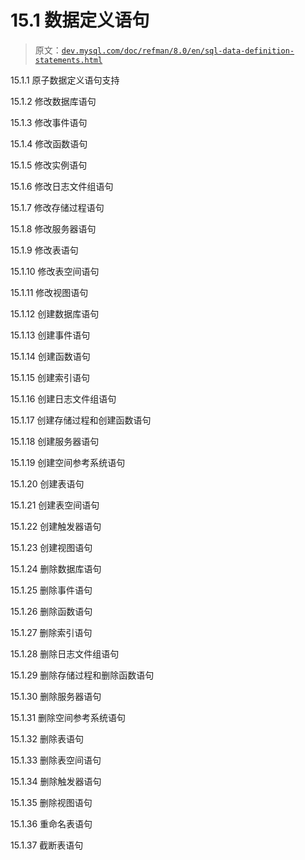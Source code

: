 # 15.1 数据定义语句

> 原文：[`dev.mysql.com/doc/refman/8.0/en/sql-data-definition-statements.html`](https://dev.mysql.com/doc/refman/8.0/en/sql-data-definition-statements.html)

15.1.1 原子数据定义语句支持

15.1.2 修改数据库语句

15.1.3 修改事件语句

15.1.4 修改函数语句

15.1.5 修改实例语句

15.1.6 修改日志文件组语句

15.1.7 修改存储过程语句

15.1.8 修改服务器语句

15.1.9 修改表语句

15.1.10 修改表空间语句

15.1.11 修改视图语句

15.1.12 创建数据库语句

15.1.13 创建事件语句

15.1.14 创建函数语句

15.1.15 创建索引语句

15.1.16 创建日志文件组语句

15.1.17 创建存储过程和创建函数语句

15.1.18 创建服务器语句

15.1.19 创建空间参考系统语句

15.1.20 创建表语句

15.1.21 创建表空间语句

15.1.22 创建触发器语句

15.1.23 创建视图语句

15.1.24 删除数据库语句

15.1.25 删除事件语句

15.1.26 删除函数语句

15.1.27 删除索引语句

15.1.28 删除日志文件组语句

15.1.29 删除存储过程和删除函数语句

15.1.30 删除服务器语句

15.1.31 删除空间参考系统语句

15.1.32 删除表语句

15.1.33 删除表空间语句

15.1.34 删除触发器语句

15.1.35 删除视图语句

15.1.36 重命名表语句

15.1.37 截断表语句

